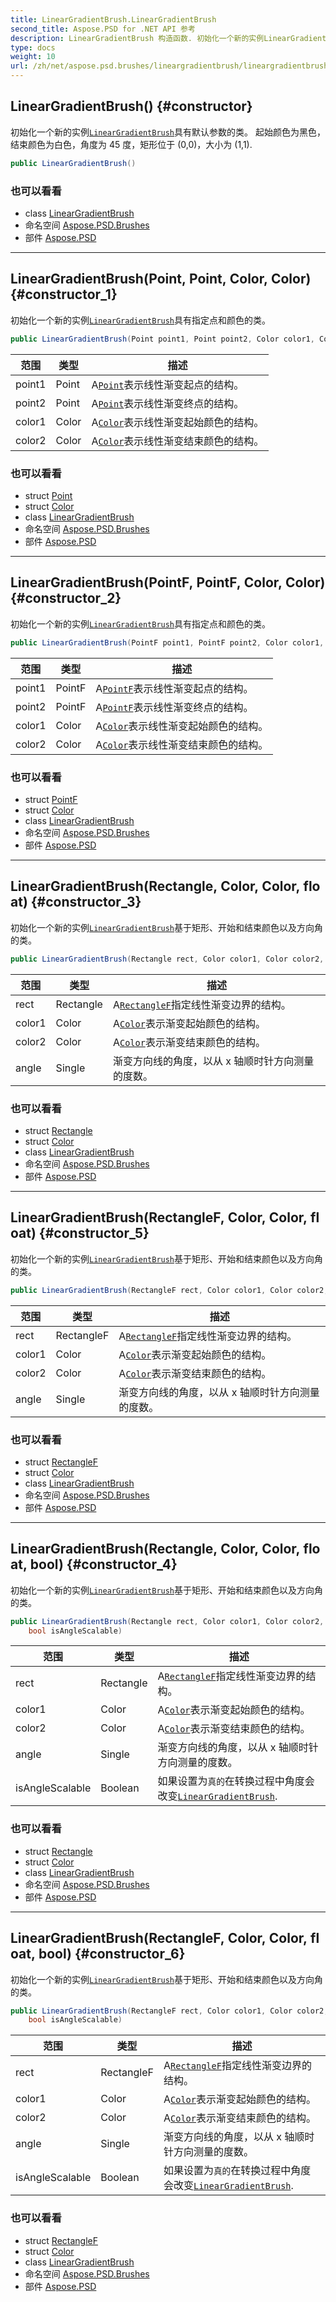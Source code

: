 ```yaml
---
title: LinearGradientBrush.LinearGradientBrush
second_title: Aspose.PSD for .NET API 参考
description: LinearGradientBrush 构造函数. 初始化一个新的实例LinearGradientBrush具有默认参数的类 起始颜色为黑色结束颜色为白色角度为 45 度矩形位于 00大小为 11.
type: docs
weight: 10
url: /zh/net/aspose.psd.brushes/lineargradientbrush/lineargradientbrush/
---
```

## LinearGradientBrush() {#constructor}

初始化一个新的实例[`LinearGradientBrush`](../)具有默认参数的类。 起始颜色为黑色，结束颜色为白色，角度为 45 度，矩形位于 (0,0)，大小为 (1,1).

```csharp
public LinearGradientBrush()
```

### 也可以看看

* class [LinearGradientBrush](../)
* 命名空间 [Aspose.PSD.Brushes](../../lineargradientbrush/)
* 部件 [Aspose.PSD](../../../)

---

## LinearGradientBrush(Point, Point, Color, Color) {#constructor_1}

初始化一个新的实例[`LinearGradientBrush`](../)具有指定点和颜色的类。

```csharp
public LinearGradientBrush(Point point1, Point point2, Color color1, Color color2)
```

| 范围 | 类型 | 描述 |
| --- | --- | --- |
| point1 | Point | A[`Point`](../../../aspose.psd/point/)表示线性渐变起点的结构。 |
| point2 | Point | A[`Point`](../../../aspose.psd/point/)表示线性渐变终点的结构。 |
| color1 | Color | A[`Color`](../../../aspose.psd/color/)表示线性渐变起始颜色的结构。 |
| color2 | Color | A[`Color`](../../../aspose.psd/color/)表示线性渐变结束颜色的结构。 |

### 也可以看看

* struct [Point](../../../aspose.psd/point/)
* struct [Color](../../../aspose.psd/color/)
* class [LinearGradientBrush](../)
* 命名空间 [Aspose.PSD.Brushes](../../lineargradientbrush/)
* 部件 [Aspose.PSD](../../../)

---

## LinearGradientBrush(PointF, PointF, Color, Color) {#constructor_2}

初始化一个新的实例[`LinearGradientBrush`](../)具有指定点和颜色的类。

```csharp
public LinearGradientBrush(PointF point1, PointF point2, Color color1, Color color2)
```

| 范围 | 类型 | 描述 |
| --- | --- | --- |
| point1 | PointF | A[`PointF`](../../../aspose.psd/pointf/)表示线性渐变起点的结构。 |
| point2 | PointF | A[`PointF`](../../../aspose.psd/pointf/)表示线性渐变终点的结构。 |
| color1 | Color | A[`Color`](../../../aspose.psd/color/)表示线性渐变起始颜色的结构。 |
| color2 | Color | A[`Color`](../../../aspose.psd/color/)表示线性渐变结束颜色的结构。 |

### 也可以看看

* struct [PointF](../../../aspose.psd/pointf/)
* struct [Color](../../../aspose.psd/color/)
* class [LinearGradientBrush](../)
* 命名空间 [Aspose.PSD.Brushes](../../lineargradientbrush/)
* 部件 [Aspose.PSD](../../../)

---

## LinearGradientBrush(Rectangle, Color, Color, float) {#constructor_3}

初始化一个新的实例[`LinearGradientBrush`](../)基于矩形、开始和结束颜色以及方向角的类。

```csharp
public LinearGradientBrush(Rectangle rect, Color color1, Color color2, float angle)
```

| 范围 | 类型 | 描述 |
| --- | --- | --- |
| rect | Rectangle | A[`RectangleF`](../../../aspose.psd/rectanglef/)指定线性渐变边界的结构。 |
| color1 | Color | A[`Color`](../../../aspose.psd/color/)表示渐变起始颜色的结构。 |
| color2 | Color | A[`Color`](../../../aspose.psd/color/)表示渐变结束颜色的结构。 |
| angle | Single | 渐变方向线的角度，以从 x 轴顺时针方向测量的度数。 |

### 也可以看看

* struct [Rectangle](../../../aspose.psd/rectangle/)
* struct [Color](../../../aspose.psd/color/)
* class [LinearGradientBrush](../)
* 命名空间 [Aspose.PSD.Brushes](../../lineargradientbrush/)
* 部件 [Aspose.PSD](../../../)

---

## LinearGradientBrush(RectangleF, Color, Color, float) {#constructor_5}

初始化一个新的实例[`LinearGradientBrush`](../)基于矩形、开始和结束颜色以及方向角的类。

```csharp
public LinearGradientBrush(RectangleF rect, Color color1, Color color2, float angle)
```

| 范围 | 类型 | 描述 |
| --- | --- | --- |
| rect | RectangleF | A[`RectangleF`](../../../aspose.psd/rectanglef/)指定线性渐变边界的结构。 |
| color1 | Color | A[`Color`](../../../aspose.psd/color/)表示渐变起始颜色的结构。 |
| color2 | Color | A[`Color`](../../../aspose.psd/color/)表示渐变结束颜色的结构。 |
| angle | Single | 渐变方向线的角度，以从 x 轴顺时针方向测量的度数。 |

### 也可以看看

* struct [RectangleF](../../../aspose.psd/rectanglef/)
* struct [Color](../../../aspose.psd/color/)
* class [LinearGradientBrush](../)
* 命名空间 [Aspose.PSD.Brushes](../../lineargradientbrush/)
* 部件 [Aspose.PSD](../../../)

---

## LinearGradientBrush(Rectangle, Color, Color, float, bool) {#constructor_4}

初始化一个新的实例[`LinearGradientBrush`](../)基于矩形、开始和结束颜色以及方向角的类。

```csharp
public LinearGradientBrush(Rectangle rect, Color color1, Color color2, float angle, 
    bool isAngleScalable)
```

| 范围 | 类型 | 描述 |
| --- | --- | --- |
| rect | Rectangle | A[`RectangleF`](../../../aspose.psd/rectanglef/)指定线性渐变边界的结构。 |
| color1 | Color | A[`Color`](../../../aspose.psd/color/)表示渐变起始颜色的结构。 |
| color2 | Color | A[`Color`](../../../aspose.psd/color/)表示渐变结束颜色的结构。 |
| angle | Single | 渐变方向线的角度，以从 x 轴顺时针方向测量的度数。 |
| isAngleScalable | Boolean | 如果设置为`真的`在转换过程中角度会改变[`LinearGradientBrush`](../). |

### 也可以看看

* struct [Rectangle](../../../aspose.psd/rectangle/)
* struct [Color](../../../aspose.psd/color/)
* class [LinearGradientBrush](../)
* 命名空间 [Aspose.PSD.Brushes](../../lineargradientbrush/)
* 部件 [Aspose.PSD](../../../)

---

## LinearGradientBrush(RectangleF, Color, Color, float, bool) {#constructor_6}

初始化一个新的实例[`LinearGradientBrush`](../)基于矩形、开始和结束颜色以及方向角的类。

```csharp
public LinearGradientBrush(RectangleF rect, Color color1, Color color2, float angle, 
    bool isAngleScalable)
```

| 范围 | 类型 | 描述 |
| --- | --- | --- |
| rect | RectangleF | A[`RectangleF`](../../../aspose.psd/rectanglef/)指定线性渐变边界的结构。 |
| color1 | Color | A[`Color`](../../../aspose.psd/color/)表示渐变起始颜色的结构。 |
| color2 | Color | A[`Color`](../../../aspose.psd/color/)表示渐变结束颜色的结构。 |
| angle | Single | 渐变方向线的角度，以从 x 轴顺时针方向测量的度数。 |
| isAngleScalable | Boolean | 如果设置为`真的`在转换过程中角度会改变[`LinearGradientBrush`](../). |

### 也可以看看

* struct [RectangleF](../../../aspose.psd/rectanglef/)
* struct [Color](../../../aspose.psd/color/)
* class [LinearGradientBrush](../)
* 命名空间 [Aspose.PSD.Brushes](../../lineargradientbrush/)
* 部件 [Aspose.PSD](../../../)


